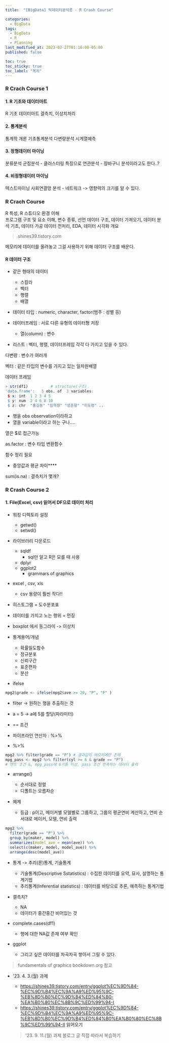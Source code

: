 ```yaml
---
title:  "[BigData] 빅데이터분석론 - R Crash Course"

categories:
  - BigData
tags:
  - BigData
  - R
  - Planning
last_modified_at: 2023-03-27T01:16:00-05:00
published: false

toc: true
toc_sticky: true
toc_label: "목차"
---
```



### R Crach Course 1

#### 1. R 기초와 데이터마트
R 기초
데이터마트
결측치, 이상치처리

#### 2. 통계분석
통계학 개론
기초통계분석
다변량분석
시계열예측

#### 3. 정형데이터 마이닝
분류분석
군집분석 - 클러스터링 특징으로
연관분석 - 장바구니 분석이라고도 한다..?


#### 4. 비정형데이터 마이닝
텍스트마이닝
사회연결망 분석 - 네트워크
 -> 영향력의 크기를 알 수 있다.


### R Crach Course
 R 특성, R 스튜디오 환경 이해  
 프로그램 구조 및 요소 이해,  변수 종류, 선언
 데이터 구조, 데이터 가져오기, 데이터 분석 기초, 데이터 가공
 데이터 전처리, EDA, 데이터 시각화 개요


> shines39.tistory.com


메모리에 데이터를 올려놓고
그걸 사용하기 위해
데이터 구조를 배운다.

#### R 데이터 구조
- 같은 형태의 데이터
    - 스칼라
    - 벡터
    - 행렬
    - 배열

- 데이터 타입 : numeric, character, factor(범주 : 성별 등)

- 데이터프레임 : 서로 다른 유형의 데이터형 저장
    - 열(column) : 변수

- 리스트 : 벡터, 행렬, 데이터프레임 각각 다 가지고 있을 수 있다.


다변량 : 변수가 여러개


벡터 : 같은 타입의 변수를 가지고 있는 일차원배열

데이터 프레임
``` R
> str(df1)          # structure(구조)   
'data.frame':	5 obs. of  3 variables:
 $ x: int  1 2 3 4 5
 $ y: num  2 4 6 8 10
 $ z: chr  "홍길동" "임꺽정" "성춘향" "이도령" ..
```


- 행을 obs observation이라하고 
- 열을 variable이라고 하는 구나....

열은 $로 접근가능


as.factor : 변수 타입 변환함수

함수 정리 필요
- 중앙값과 평균 차이****

sum(is.na) : 결측치가 몇개?


### R Crash Course 2


#### 1. File(Excel, csv) 읽어서 DF으로 데이터 처리

- 워킹 디렉토리 설정
  - getwd()
  - setwd()

- 라이브러리 다운로드
  - sqldf
    - sql만 알고 R은 모를 때 사용
  - dplyr
  - ggplot2
    - grammars of graphics 

- excel , csv, xls 
  - csv 용량이 훨씬 작다!!

- 히스토그램 = 도수분포표

- 데이터를 가지고 노는 행위 = 먼징

- boxplot 에서 동그라미 -> 이상치

- 통계용어/개념
  - 확률밀도함수
  - 정규분포
  - 신뢰구간
  - 표준편차
  - 분산

- ifelse
```R
mpg2$grade <- ifelse(mpg2$ave >= 20, "P", "F" ) 
```

- filter -> 원하는 행을 추출하는 것

- a = 5 -> a에 5를 할당(파라미터)
- == 조건
- 파이프라인 연산자 : %>%

- %>%
```R
mpg2 %>% filter(grade == "P") # 결과값이 메모리에만 존재
mpg_pass <- mpg2 %>% filter(cyl >= 6 & grade == "P")   
# 엔드 조건 &, mpg_pass에 6기통 이상, pass 조건 만족하는 데이터 출력
```
- arrange()
  - 순서대로 정렬
  - 디폴트는 오름차순

- 예제
  - 등급 : p이고, 메이커별 모델별로 그룹하고, 그룹의 평균연비 계산하고, 연비 순서대로 메이커, 모델, 연비 출력

```R
mpg2 %>% 
  filter(grade == "P") %>%
  group_by(maker, model) %>%
  summarizes(model_ave = mean(ave)) %>%
  select(c(maker, model, model_ave)) %>%
  arrange(desc(model_ave))
```

- 통계 -> 추리(론)통계, 기술통계
  - 기술통계(Descriptive Sstatistics) : 수집한 데이터를 요약, 묘사, 설명하는 통계기법
  - 추리통계(Inferential statistics) : 데이터를 바탕으로 추론, 예측하는 통계기법

- 결측치?
  - NA
  - 데이터가 중간중간 비어있는 것


- complete.cases(df1)
  - 행에 대한 NA값 존재 여부 확인


- ggplot 
  - 그리고 싶은 데이터를 차곡차곡 쌓아서 그릴 수 있다.

> fundamentals of graphics
> bookdown.org 참고

- '23. 4. 3.(월) 과제
  - https://shines39.tistory.com/entry/ggplot%EC%9D%84-%EC%9D%B4%EC%9A%A9%ED%95%9C-%EB%8D%B0%EC%9D%B4%ED%84%B0-%EA%B0%80%EC%8B%9C%ED%99%94-I
  - https://shines39.tistory.com/entry/ggplot%EC%9D%84-%EC%9D%B4%EC%9A%A9%ED%95%9C-%EB%8D%B0%EC%9D%B4%ED%84%B0%EA%B0%80%EC%8B%9C%ED%99%94-II
  읽어오기

  > '23. 9. 11.(월) 과제
  > 블로그 글 직접 따라서 복습하기
  